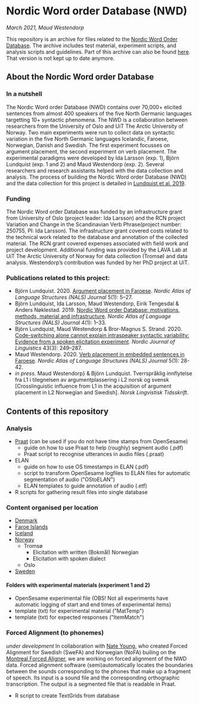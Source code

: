 # Nordic Word order Database (NWD)
*March 2021, Maud Westendorp*

This repository is an archive for files related to the [Nordic Word Order Database](https://tekstlab.uio.no/nwd). The archive includes test material, experiment scripts, and analysis scripts and guidelines. Part of this archive can also be found [here](https:github.com/BjornLundquist). That version is not kept up to date anymore.

## About the Nordic Word order Database
### In a nutshell
The Nordic Word order Database (NWD) contains over 70,000+ elicited sentences from almost 400 speakers of the five North Germanic languages targetting 10+ syntactic phenomena. The NWD is a collaboration between researchers from the University of Oslo and UiT The Arctic University of Norway. Two main experiments were run to collect data on syntactic variation in the five North Germanic languages Icelandic, Faroese, Norwegian, Danish and Swedish. The first experiment focusses on argument placement, the second experiment on verb placement. The experimental paradigms were developed by Ida Larsson (exp. 1), Björn Lundquist (exp. 1 and 2) and Maud Westendorp (exp. 2). Several  researchers and research assistants helped with the data collection and analysis. The process of building the Nordic Word order Database (NWD) and the data collection for this project is detailed in [Lundquist et al. 2019](https://journals.uio.no/NALS/article/view/7529).

### Funding
The Nordic Word order Database was funded by an infrastructure grant from University of Oslo (project leader: Ida Larsson) and the RCN project Variation and Change in the Scandinavian Verb Phrase(project number: 250755, PI: Ida Larsson). The infrastructure grant covered costs related to the technical work related to the database and annotation of the collected material. The RCN grant covered expenses associated with field work and project development. Additional funding was provided by the LAVA Lab at UiT The Arctic University of Norway for data collection (Tromsø) and data analysis. Westendorp’s contribution was funded by her PhD project at UiT.  

### Publications related to this project:
+ Björn Lundquist. 2020. [Argument placement in Faroese](https://doi.org/10.5617/nals.8526). *Nordic Atlas of Language Structures (NALS) Journal* 5(1): 5–27.
+ Björn Lundquist, Ida Larsson, Maud Westendorp, Eirik Tengesdal & Anders Nøklestad. 2019. [Nordic Word order Database: motivations, methods, material and infrastructure](https://journals.uio.no/NALS/article/view/7529). *Nordic Atlas of Language Structures (NALS) Journal* 4(1): 1–33.
+ Björn Lundquist, Maud Westendorp & Bror-Magnus S. Strand. 2020. [Code-switching alone cannot explain intraspeaker syntactic variability: Evidence from a spoken elicitation experiment](https://doi.org/10.1017/S0332586520000190). *Nordic Journal of Linguistics* 43(3): 249–287.
+ Maud Westendorp. 2020. [Verb placement in embedded sentences in Faroese](https://doi.org/10.5617/nals.8525). *Nordic Atlas of Language Structures (NALS) Journal* 5(1): 28-42.
+ *in press*. Maud Westendorp} & Björn Lundquist. Tverrspråklig innflytelse fra L1 i tilegnelsen av argumentplassering i L2 norsk og svensk [Crosslinguistic influence from L1 in the acquisition of argument placement in L2 Norwegian and Swedish]. *Norsk Lingvistisk Tidsskrift*.

## Contents of this repository
### Analysis
+ [Praat](https://www.fon.hum.uva.nl/praat/) (can be used if you do not have time stamps from OpenSesame)
  + guide on how to use Praat to help (roughly) segment audio (.pdf)
  + Praat script to recognise utterances in audio files (.praat)
+ ELAN
  + guide on how to use OS timestamps in ELAN (.pdf)
  + script to transform OpenSesame logfiles to ELAN files for automatic segmentation of audio ("OStoELAN")
  + ELAN templates to guide annotation of audio (.etf)
+ R scripts for gathering result files into single database

### Content organised per location
+ [Denmark](https://github.com/maudwestendorp/NWD/tree/mainbranch/Denmark)
+ [Faroe Islands](https://github.com/maudwestendorp/NWD/tree/mainbranch/FaroeIslands)
+ [Iceland](https://github.com/maudwestendorp/NWD/tree/mainbranch/Iceland)
+ [Norway](https://github.com/maudwestendorp/NWD/tree/mainbranch/Norway)
  + Tromsø
    + Elicitation with written (Bokmål) Norwegian
    + Elicitation with spoken dialect
  + Oslo
+ [Sweden](https://github.com/maudwestendorp/NWD/tree/master/Sweden)

#### Folders with experimental materials (experiment 1 and 2)
+ OpenSesame experimental file (OBS! Not all experiments have automatic logging of start and end times of experimental items)
+ template (txt) for experimental material ("MatTemp")
+ template (txt) for expected responses ("ItemMatch")

### Forced Alignment (to phonemes)
*under development*
In collaboration with [Nate Young](https://www.nateyoung.se), who created Forced Alignment for Swedish (SweFA) and Norwegian (NoFA) builing on the [Montreal Forced Aligner](http://montrealcorpustools.github.io/Montreal-Forced-Aligner/), we are working on forced alignment of the NWD data. Forced alignment software (semi)automatically locates the boundaries between the sounds corresponding to the phones that make up a fragment of speech. Its input is a sound file and the corresponding orthographic transcription. The output is a segmented file that is readable in Praat.
+ R script to create TextGrids from database
